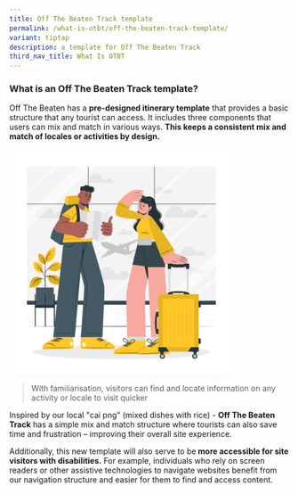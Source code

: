 ```yaml
---
title: Off The Beaten Track template
permalink: /what-is-otbt/off-the-beaten-track-template/
variant: tiptap
description: a template for Off The Beaten Track
third_nav_title: What Is OTBT
---
```

<h3>What is an Off The Beaten Track template?</h3>
<p>Off The Beaten has a <strong>pre-designed itinerary template</strong> that
provides a basic structure that any tourist can access. It includes three
components that users can mix and match in various ways. <strong>This keeps a consistent mix and match of locales or activities by design.</strong>
</p>
<p></p>
<div class="isomer-image-wrapper">
<img style="width: 80%;" height="auto" width="100%" alt="a couple in yellow looking at a map puzzling where to go next" src="/images/Infographics/Travelers_cuate.png">
</div>
<p></p>
<blockquote>
<p>With familiarisation, visitors can find and locate information on any
activity or locale to visit quicker</p>
</blockquote>
<p>Inspired by our local "cai png" (mixed dishes with rice) - <strong>Off The Beaten Track</strong> has
a simple mix and match structure where tourists can also save time and
frustration – improving their overall site experience.</p>
<p>Additionally, this new template will also serve to be<strong> more accessible for site visitors with disabilities.</strong> For
example, individuals who rely on screen readers or other assistive technologies
to navigate websites benefit from our navigation structure and easier for
them to find and access content.</p>